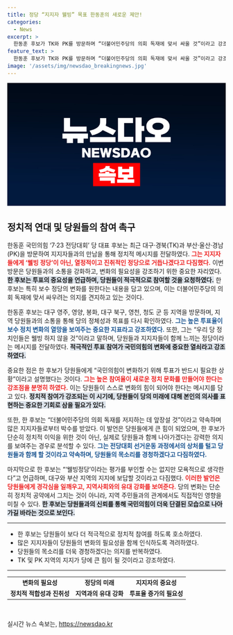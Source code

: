 ```yaml
---
title: 정당 “지지자 웰빙” 목표 한동훈의 새로운 제안!
categories:
  - News
excerpt: >
  한동훈 후보가 TK와 PK를 방문하며 “더불어민주당의 의회 독재에 맞서 싸울 것”이라고 강조했습니다. 지지자들과 소통하며 변화를 다짐한 그의 매력적인 메시지가 귀추를 주목하게 합니다!
feature_text: >
  한동훈 후보가 TK와 PK를 방문하며 “더불어민주당의 의회 독재에 맞서 싸울 것”이라고 강조했습니다. 지지자들과 소통하며 변화를 다짐한 그의 매력적인 메시지가 귀추를 주목하게 합니다!
image: '/assets/img/newsdao_breakingnews.jpg'
---
```


<p><img src="/assets/img/newsdao_breakingnews.jpg" alt="ontimetimes 속보" /></p>

<h2 data-ke-size="size26">정치적 연대 및 당원들의 참여 촉구</h2>

<p data-ke-size="size16">한동훈 국민의힘 ‘7·23 전당대회’ 당 대표 후보는 최근 대구·경북(TK)과 부산·울산·경남(PK)을 방문하여 지지자들과의 만남을 통해 정치적 메시지를 전달하였다. <b><span style="color: #ee2323;">그는 지지자들에게 ‘웰빙 정당’이 아닌, 열정적이고 진취적인 정당으로 거듭나겠다고 다짐했다.</span></b> 이번 방문은 당원들과의 소통을 강화하고, 변화의 필요성을 강조하기 위한 중요한 자리였다. <b><span style="background-color: #21538527;">한 후보는 투표의 중요성을 언급하며, 당원들이 적극적으로 참여할 것을 요청하였다.</span></b> 한 후보는 특히 보수 정당의 변화를 원한다는 내용을 담고 있으며, 이는 더불어민주당의 의회 독재에 맞서 싸우려는 의지를 견지하고 있는 것이다.</p>

<p data-ke-size="size16">한동훈 후보는 대구 영주, 영양, 봉화, 대구 북구, 영천, 청도 군 등 지역을 방문하며, 지역 당원들과의 소통을 통해 당의 정체성과 목표를 다시 확인하였다. <b><span style="color: #1a5490;">그는 높은 투표율이 보수 정치 변화의 열망을 보여주는 중요한 지표라고 강조하였다.</span></b> 또한, 그는 “우리 당 정치인들은 웰빙 하지 않을 것”이라고 말하며, 당원들과 지지자들이 함께 느끼는 정당이라는 메시지를 전달하였다. <b><span style="background-color: #21538527;">적극적인 투표 참여가 국민의힘의 변화에 중요한 열쇠라고 강조하였다.</span></b></p>

<p data-ke-size="size16">중요한 점은 한 후보가 당원들에게 “국민의힘이 변화하기 위해 투표가 반드시 필요한 상황”이라고 설명했다는 것이다. <b><span style="color: #ee2323;">그는 높은 참여율이 새로운 정치 문화를 만들어야 한다는 강조점을 분명히 하였다.</span></b> 이는 당원들이 스스로 변화의 힘이 되어야 한다는 메시지를 담고 있다. <b><span style="background-color: #21538527;">정치적 참여가 강조되는 이 시기에, 당원들이 당의 미래에 대해 본인의 의사를 표현하는 중요한 기회로 삼을 필요가 있다.</span></b></p>

<p data-ke-size="size16">또한, 한 후보는 “더불어민주당의 의회 독재를 저지하는 데 앞장설 것”이라고 약속하며 많은 지지자들로부터 박수를 받았다. 이 발언은 당원들에게 큰 힘이 되었으며, 한 후보가 단순히 정치적 이익을 위한 것이 아닌, 실제로 당원들과 함께 나아가겠다는 강력한 의지를 보여주는 경우로 분석할 수 있다. <b><span style="color: #1a5490;">그는 전당대회 선거운동 과정에서의 상처를 털고 당원들과 함께 할 것이라고 약속하며, 당원들의 목소리를 경청하겠다고 다짐하였다.</span></b></p>

<p data-ke-size="size16">마지막으로 한 후보는 “‘웰빙정당’이라는 평가를 부인할 수는 없지만 모욕적으로 생각한다”고 언급하며, 대구와 부산 지역의 지지에 보답할 것이라고 다짐했다. <b><span style="color: #ee2323;">이러한 발언은 당원들에게 경각심을 일깨우고, 지역사회와의 유대 강화를 보여준다.</span></b> 당의 변화는 단순히 정치적 공약에서 그치는 것이 아니라, 지역 주민들과의 관계에서도 직접적인 영향을 미칠 수 있다. <b><span style="background-color: #21538527;">한 후보는 당원들과의 신뢰를 통해 국민의힘이 더욱 단결된 모습으로 나아가길 바라는 것으로 보인다.</span></b></p>

<hr>

<ul>
<li>한 후보는 당원들이 보다 더 적극적으로 정치적 참여를 하도록 호소하였다.</li>
<li>많은 지지자들이 당원들의 변화의 필요성을 함께 인식하도록 격려하였다.</li>
<li>당원들의 목소리를 더욱 경청하겠다는 의지를 반복하였다.</li>
<li>TK 및 PK 지역의 지지가 당에 큰 힘이 될 것이라고 강조하였다.</li>
</ul>

<hr>

<table style="width: 100%;">
<tr>
<td style="text-align: center; height: 17px;"><b>변화의 필요성</b></td>
<td style="text-align: center; height: 17px;"><b>정당의 미래</b></td>
<td style="text-align: center; height: 17px;"><b>지지자의 중요성</b></td>
</tr>
<tr>
<td style="text-align: center; height: 17px;"><b>정치적 적합성과 진취성</b></td>
<td style="text-align: center; height: 17px;"><b>지역과의 유대 강화</b></td>
<td style="text-align: center; height: 17px;"><b>투표율 증가의 필요성</b></td>
</tr>
</table>

<p data-ke-size="size16">&nbsp;</p>
실시간 뉴스 속보는, <a href="https://newsdao.kr" rel="dofollow">https://newsdao.kr</a>


